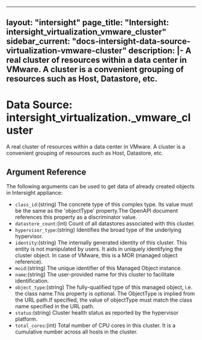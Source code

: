
---
layout: "intersight"
page_title: "Intersight: intersight_virtualization_vmware_cluster"
sidebar_current: "docs-intersight-data-source-virtualization-vmware-cluster"
description: |-
A real cluster of resources within a data center in VMware. A cluster is a convenient grouping of resources such as Host, Datastore, etc.
---

# Data Source: intersight_virtualization._vmware_cluster
A real cluster of resources within a data center in VMware. A cluster is a convenient grouping of resources such as Host, Datastore, etc.
## Argument Reference
The following arguments can be used to get data of already created objects in Intersight appliance:
* `class_id`:(string) The concrete type of this complex type. Its value must be the same as the 'objectType' property.The OpenAPI document references this property as a discriminator value. 
* `datastore_count`:(int) Count of all datastores associated with this cluster. 
* `hypervisor_type`:(string) Identifies the broad type of the underlying hypervisor. 
* `identity`:(string) The internally generated identity of this cluster. This entity is not manipulated by users. It aids in uniquely identifying the cluster object. In case of VMware, this is a MOR (managed object reference). 
* `moid`:(string) The unique identifier of this Managed Object instance. 
* `name`:(string) The user-provided name for this cluster to facilitate identification. 
* `object_type`:(string) The fully-qualified type of this managed object, i.e. the class name.This property is optional. The ObjectType is implied from the URL path.If specified, the value of objectType must match the class name specified in the URL path. 
* `status`:(string) Cluster health status as reported by the hypervisor platform. 
* `total_cores`:(int) Total number of CPU cores in this cluster. It is a cumulative number across all hosts in the cluster. 
